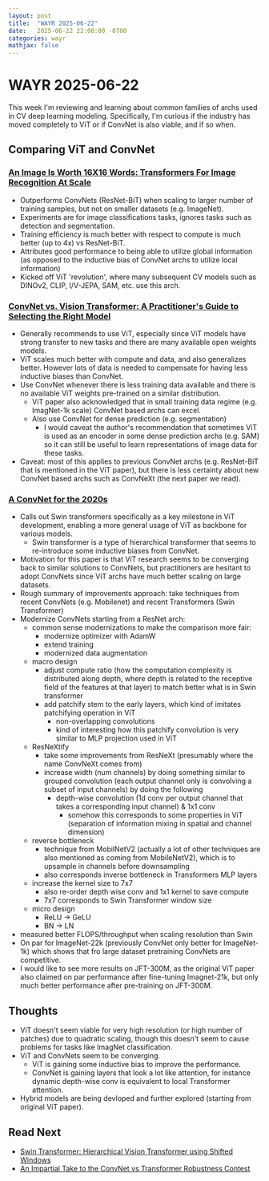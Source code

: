 ```yaml
---
layout: post
title:  "WAYR 2025-06-22"
date:   2025-06-22 22:00:00 -0700
categories: wayr
mathjax: false
---
```



# WAYR 2025-06-22
This week I'm reviewing and learning about common families of archs used in CV deep learning modeling.
Specifically, I'm curious if the industry has moved completely to ViT or if ConvNet is also viable, and if so when.


## Comparing ViT and ConvNet
### [An Image Is Worth 16X16 Words: Transformers For Image Recognition At Scale](https://arxiv.org/abs/2010.11929)
- Outperforms ConvNets (ResNet-BiT) when scaling to larger number of training samples, but not on smaller datasets (e.g. ImageNet).
- Experiments are for image classifications tasks, ignores tasks such as detection and segmentation.
- Training efficiency is much better with respect to compute is much better (up to 4x) vs ResNet-BiT.
- Attributes good performance to being able to utilize global information (as opposed to the inductive bias of ConvNet archs to utilize local information)
- Kicked off ViT 'revolution', where many subsequent CV models such as DINOv2, CLIP, I/V-JEPA, SAM, etc. use this arch.


### [ConvNet vs. Vision Transformer: A Practitioner's Guide to Selecting the Right Model](https://tobiasvanderwerff.com/2024/05/15/cnn-vs-vit.html#summary-and-recommendations)
- Generally recommends to use ViT, especially since ViT models have strong transfer to new tasks and there are many available open weights models.
- ViT scales much better with compute and data, and also generalizes better. However lots of data is needed to compensate for having less inductive biases than ConvNet.
- Use ConvNet whenever there is less training data available and there is no available ViT weights pre-trained on a similar distribution.
    - ViT paper also acknowledged that in small training data regime (e.g. ImagNet-1k scale) ConvNet based archs can excel.
    - Also use ConvNet for dense prediction (e.g. segmentation)
        - I would caveat the author's recommendation that sometimes ViT is used as an encoder in some dense prediction archs (e.g. SAM) so it can still be useful to learn representations of image data for these tasks.
- Caveat: most of this applies to previous ConvNet archs (e.g. ResNet-BiT that is mentioned in the ViT paper), but there is less certainty about new ConvNet based archs such as ConvNeXt (the next paper we read).



### [A ConvNet for the 2020s](https://arxiv.org/abs/2201.03545)
- Calls out Swin transformers specifically as a key milestone in ViT development, enabling a more general usage of ViT as backbone for various models.
    - Swin transformer is a type of hierarchical transformer that seems to re-introduce some inductive biases from ConvNet.
- Motivation for this paper is that ViT research seems to be converging back to similar solutions to ConvNets, but practitioners are hesitant to adopt ConvNets since ViT archs have much better scaling on large datasets.
- Rough summary of improvements approach: take techniques from recent ConvNets (e.g. Mobilenet) and recent Transformers (Swin Transformer)
- Modernize ConvNets starting from a ResNet arch:
    - common sense modernizations to make the comparison more fair:
        - modernize optimizer with AdamW
        - extend training
        - modernized data augmentation
    - macro design
        - adjust compute ratio (how the computation complexity is distributed along depth, where depth is related to the receptive field of the features at that layer) to match better what is in Swin transformer
        - add patchify stem to the early layers, which kind of imitates patchifying operation in ViT
            - non-overlapping convolutions
            - kind of interesting how this patchify convolution is very similar to MLP projection used in ViT
    - ResNeXtify
        - take some improvements from ResNeXt (presumably where the name ConvNeXt comes from)
        - increase width (num channels) by doing something similar to grouped convolution (each output channel only is convolving a subset of input channels) by doing the following
            - depth-wise convolution (1d conv per output channel that takes a corresponding input channel) & 1x1 conv
                - somehow this corresponds to some properties in ViT (separation of information mixing in spatial and channel dimension)
    - reverse bottleneck
        - technique from MobilNetV2 (actually a lot of other techniques are also mentioned as coming from MobileNetV2), which is to upsample in channels before downsampling
        - also corresponds inverse bottleneck in Transformers MLP layers
    - increase the kernel size to 7x7
        - also re-order depth wise conv and 1x1 kernel to save compute
        - 7x7 corresponds to Swin Transformer window size
    - micro design
        - ReLU -> GeLU
        - BN -> LN
- measured better FLOPS/throughput when scaling resolution than Swin
- On par for ImageNet-22k (previously ConvNet only better for ImageNet-1k) which shows that fro large dataset pretraining ConvNets are competitive.
- I would like to see more results on JFT-300M, as the original ViT paper also claimed on par performance after fine-tuning Imagnet-21k, but only much better performance after pre-training on JFT-300M.




## Thoughts
- ViT doesn't seem viable for very high resolution (or high number of patches) due to quadratic scaling, though this doesn't seem to cause problems for tasks like ImagNet classification.
- ViT and ConvNets seem to be converging.
    - ViT is gaining some inductive bias to improve the performance.
    - ConvNet is gaining layers that look a lot like attention, for instance dynamic depth-wise conv is equivalent to local Transformer attention.
- Hybrid models are being devloped and further explored (starting from original ViT paper).




## Read Next
- [Swin Transformer: Hierarchical Vision Transformer using Shifted Windows](https://arxiv.org/abs/2103.14030)
- [An Impartial Take to the ConvNet vs Transformer Robustness Contest](https://arxiv.org/abs/2207.11347)
